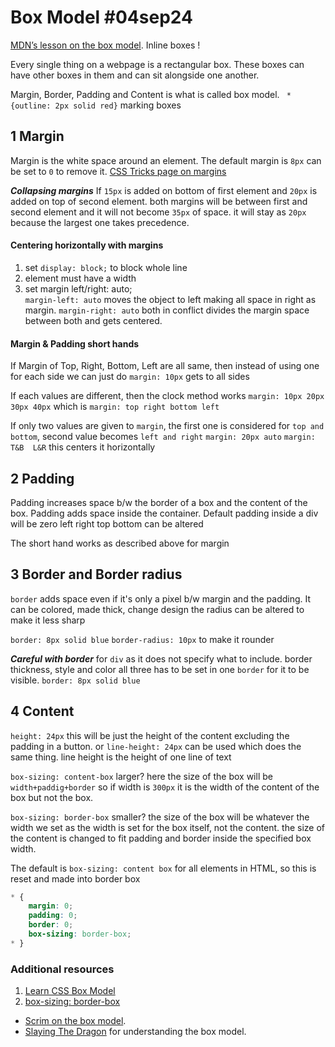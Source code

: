 
# Box Model    #04sep24 

[MDN’s lesson on the box model](https://developer.mozilla.org/en-US/docs/Learn/CSS/Building_blocks/The_box_model). Inline boxes !

Every single thing on a webpage is a rectangular box. These boxes can have other boxes in them and can sit alongside one another.

Margin, Border, Padding and Content is what is called box model.
` * {outline: 2px solid red}`   marking boxes

## 1 Margin
Margin is the white space around an element.
The default margin is `8px` can be set to `0` to remove it.
[CSS Tricks page on margins](https://css-tricks.com/almanac/properties/m/margin/) 

***Collapsing margins***
If `15px` is added on bottom of first element and `20px` is added on top of second element. both margins will be between first and second element and it will not become `35px` of space.
it will stay as `20px` because the largest one takes precedence.

#### Centering horizontally with margins
1. set `display: block;` to block whole line
2.  element must have a width
3.  set margin left/right: auto;    
 `margin-left: auto` moves the object to left making all space in right as margin.
 `margin-right: auto` both in conflict divides the margin space between both and gets centered.

#### Margin & Padding short hands
If Margin of Top, Right, Bottom, Left are all same, then instead of using one for each side we can just do `margin: 10px`   gets to all sides

If each values are different, then the clock method works
`margin: 10px 20px 30px 40px`   which is 
`margin: top right bottom left`

If only two values are given to `margin`, the first one is considered for `top and bottom`,   second value becomes `left and right`
`margin: 20px auto`
`margin: T&B  L&R`        this centers it horizontally 



## 2 Padding
Padding increases space b/w the border of a box and the content of the box.
Padding adds space inside the container.
Default padding inside a div will be zero
left right top bottom can be altered

The short hand works as described above for margin

## 3 Border and Border radius

`border` adds space even if it's only a pixel b/w margin and the padding.
It can be colored, made thick, change design 
the radius can be altered to make it less sharp

`border: 8px solid blue`
`border-radius: 10px`   to make it rounder

***Careful with border*** for `div` as it does not specify what to include.
border thickness, style and color all three has to be set in one `border` for it to be visible. `border: 8px solid blue`

## 4 Content
`height: 24px`   this will be just the height of the content excluding the padding in a button.
or `line-height: 24px` can be used which does the same thing.
line height is the height of one line of text



`box-sizing: content-box`   larger?
here the size of the box will be `width+paddig+border`
so if width is `300px` it is the width of the content of the box but not the box.

`box-sizing: border-box`   smaller?
the size of the box will be whatever the width we set as the width is set for the box itself, not the content.
the size of the content is changed to fit padding and border inside the specified box width.

The default is `box-sizing: content box` for all elements in HTML, so this is reset and made into border box
```css
* {
	margin: 0;
	padding: 0;
	border: 0;
	box-sizing: border-box;
* }
```





### Additional resources
1. [Learn CSS Box Model](https://www.youtube.com/watch?v=rIO5326FgPE)
2. [box-sizing: border-box](https://www.youtube.com/watch?v=HdZHcFWcAd8)
- [Scrim on the box model](https://scrimba.com/scrim/cof3d488184abe24ec6258ab4).
- [Slaying The Dragon](https://youtu.be/nSst4-WbEZk?si=HbgcEB7UyLdNbE6n)  for understanding the box model.
